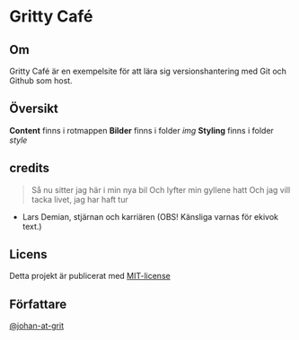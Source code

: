 # Gritty Café

## Om
Gritty Café är en exempelsite för att lära sig versionshantering med Git och Github som host.


## Översikt
**Content** finns i rotmappen
**Bilder** finns i folder *img*
**Styling** finns i folder *style*

## credits
> Så nu sitter jag här i min nya bil
> Och lyfter min gyllene hatt
> Och jag vill tacka livet, jag har haft tur

- Lars Demian, stjärnan och karriären
(OBS! Känsliga varnas för ekivok text.)

## Licens
Detta projekt är publicerat med [MIT-license](https://opensource.org/licenses/MIT)

## Författare
[@johan-at-grit](https://github.com/johan-at-grit/)
